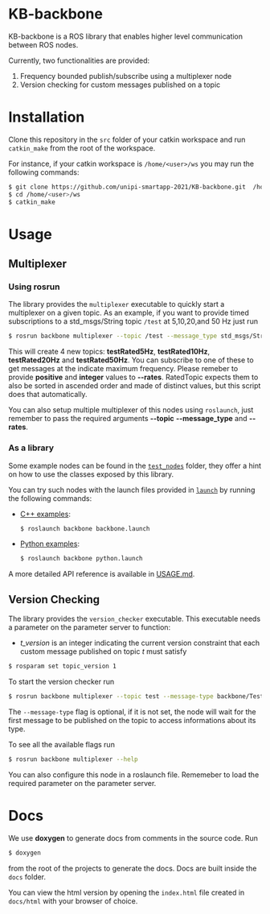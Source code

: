 # KB-backbone
KB-backbone is a ROS library that enables higher level communication between ROS nodes.

Currently, two functionalities are provided:
1. Frequency bounded publish/subscribe using a multiplexer node
2. Version checking for custom messages published on a topic

# Installation
Clone this repository in the `src` folder of your catkin workspace and run `catkin_make` from the root of the workspace.

For instance, if your catkin workspace is `/home/<user>/ws` you may run the following commands:

```bash
$ git clone https://github.com/unipi-smartapp-2021/KB-backbone.git  /home/<user>/ws/src
$ cd /home/<user>/ws  
$ catkin_make
```

# Usage

## Multiplexer

### Using rosrun
The library provides the ```multiplexer``` executable to quickly start a multiplexer on a given topic. As an example, if you want to provide timed subscriptions to a std_msgs/String topic ```/test```  at 5,10,20,and 50 Hz just run
```bash
$ rosrun backbone multiplexer --topic /test --message_type std_msgs/String --rates 5 10 20 50
```
This will create 4 new topics: **testRated5Hz**, **testRated10Hz**, **testRated20Hz** and **testRated50Hz**. You can subscribe to one of these to get messages at the indicate maximum frequency. 
Please remeber to provide **positive** and **integer** values to **--rates**. RatedTopic expects them to also be sorted in ascended order and made of distinct values, but this script does that automatically.

You can also setup multiple multiplexer of this nodes using ```roslaunch```, just remember to pass the required arguments **--topic** **--message_type** and **--rates**.
### As a library
Some example nodes can be found in the [`test_nodes`](https://github.com/unipi-smartapp-2021/KB-backbone/tree/main/test_nodes) folder, they offer a hint on how to use the classes exposed by this library.

You can try such nodes with the launch files provided in [`launch`](https://github.com/unipi-smartapp-2021/KB-backbone/tree/main/launch) by running the following commands:

- [C++ examples](test_nodes/cpp):
    
    ```bash 
    $ roslaunch backbone backbone.launch
    ```
    
- [Python examples](test_nodes/python):
    
    ```bash 
    $ roslaunch backbone python.launch
    ```

A more detailed API reference is available in [USAGE.md](./USAGE.md).

## Version Checking
The library provides the  ```version_checker``` executable. This executable needs a  parameter on the parameter server to function:
-  *t_version* is an integer indicating the current version constraint that each custom message published on topic *t* must satisfy


```bash
$ rosparam set topic_version 1
```
To start the version checker run

```bash
$ rosrun backbone multiplexer --topic test --message-type backbone/TestMsg
```
The ```--message-type``` flag is optional, if it is not set, the node will wait for the first message to be published on the topic to access informations about its type.

To see all the available flags run 
```bash
$ rosrun backbone multiplexer --help
```

You can also configure this node in a roslaunch file. Rememeber to load the required parameter on the parameter server.
# Docs

We use **doxygen** to generate docs from comments in the source code. Run 

```bash
$ doxygen
```

from the root of the projects to generate the docs. Docs are built inside the `docs` folder. 

You can view the html version by opening the `index.html` file created in `docs/html` with your browser of choice.
